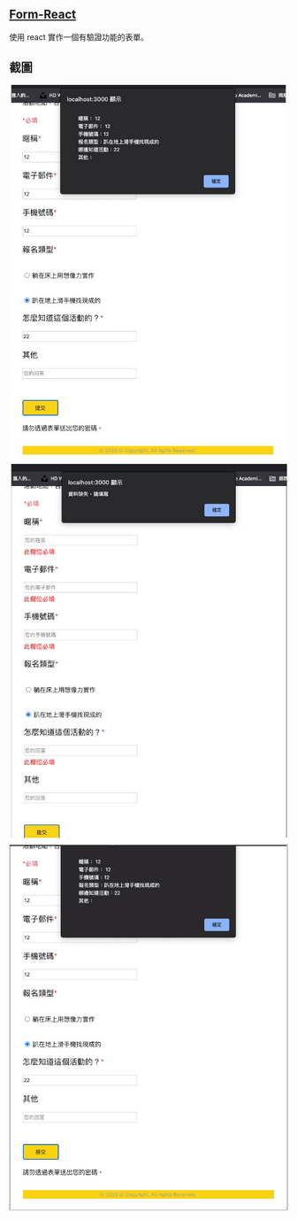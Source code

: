 ## [Form-React](https://wozski.github.io/Form-react/)
使用 react 實作一個有驗證功能的表單。
## 截圖
![截圖](https://github.com/Wozski/Form-react/blob/main/pic/Form.png)
![截圖](https://github.com/Wozski/Form-react/blob/main/pic/Form2.png)
![截圖](https://github.com/Wozski/Form-react/blob/main/pic/Form3.png)

